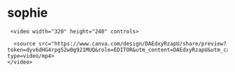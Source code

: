 # sophie



     <video width="320" height="240" controls>
    
      <source src="https://www.canva.com/design/DAEdxyRzapU/share/preview?token=dyv6dHG4rpg52w0g921MUQ&role=EDITOR&utm_content=DAEdxyRzapU&utm_campaign=designshare&utm_medium=link&utm_source=sharebutton" type=video/mp4>
    </video>

